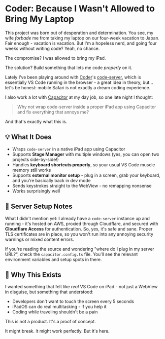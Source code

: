 # Coder: Because I Wasn't Allowed to Bring My Laptop

This project was born out of desperation and determination. You see, my wife
*forbade* me from taking my laptop on our four-week vacation to Japan. Fair
enough - vacation is vacation. But I'm a hopeless nerd, and going four weeks
without writing code? Yeah, no chance.

The compromise? I was allowed to bring my iPad.

The solution? Build something that lets me code *properly* on it.

Lately I've been playing around with [Coder](https://coder.com/)'s
[code-server](https://github.com/coder/code-server), which is essentially VS
Code running in the browser - a great idea in theory, but... let's be honest:
mobile Safari is not exactly a dream coding experience.

I also work a lot with [Capacitor](https://capacitorjs.com/) at my day job, so
one late night I thought:

> Why not wrap code-server inside a proper iPad app using Capacitor and fix
> everything that annoys me?

And that's exactly what this is.

## 💡 What It Does

- Wraps `code-server` in a native iPad app using Capacitor
- Supports **Stage Manager** with multiple windows (yes, you can open two
  projects side-by-side!)
- Handles **keyboard shortcuts properly**, so your usual VS Code muscle memory
  still works
- Supports **external monitor setup** - plug in a screen, grab your keyboard,
  and you're basically back in dev mode
- Sends keystrokes straight to the WebView - no remapping nonsense
- Works surprisingly well

## 🔧 Server Setup Notes

What I didn't mention yet: I already have a `code-server` instance up and
running - it's hosted on AWS, proxied through Cloudflare, and secured with
**Cloudflare Access** for authentication. So, yes, it's safe and sane. Proper
TLS certificates are in place, so you won't run into any annoying security
warnings or mixed content errors.

If you're reading the source and wondering "where do I plug in my server URL?",
check the `capacitor.config.ts` file. You'll see the relevant environment
variables and setup spots in there.

## 🚧 Why This Exists

I wanted something that felt like _real_ VS Code on iPad - not just a WebView
in disguise, but something that understood:

- Developers don't want to touch the screen every 5 seconds
- iPadOS can do real multitasking - if you help it
- Coding while traveling shouldn't be a pain

This is not a product. It's a proof of concept.

It might break. It might work perfectly. But it's here.
